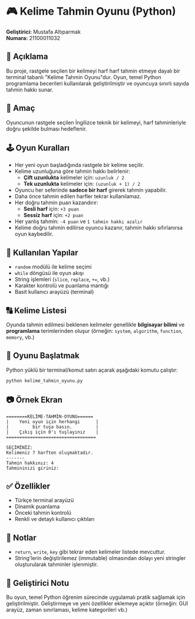# 🎮 Kelime Tahmin Oyunu (Python)

**Geliştirici:** Mustafa Altıparmak  
**Numara:** 21100011032

## 📝 Açıklama

Bu proje, rastgele seçilen bir kelimeyi harf harf tahmin etmeye dayalı bir terminal tabanlı "Kelime Tahmin Oyunu"dur. Oyun, temel Python programlama becerileri kullanılarak geliştirilmiştir ve oyuncuya sınırlı sayıda tahmin hakkı sunar.

## 🎯 Amaç

Oyuncunun rastgele seçilen İngilizce teknik bir kelimeyi, harf tahminleriyle doğru şekilde bulması hedeflenir.

## 🕹️ Oyun Kuralları

- Her yeni oyun başladığında rastgele bir kelime seçilir.
- Kelime uzunluğuna göre tahmin hakkı belirlenir:
  - **Çift uzunlukta** kelimeler için: `uzunluk / 2`
  - **Tek uzunlukta** kelimeler için: `(uzunluk + 1) / 2`
- Oyuncu her seferinde **sadece bir harf** girerek tahmin yapabilir.
- Daha önce tahmin edilen harfler tekrar kullanılamaz.
- Her doğru tahmin puan kazandırır:
  - **Sesli harf** için: `+3 puan`
  - **Sessiz harf** için: `+2 puan`
- Her yanlış tahmin: `-4 puan` ve `1 tahmin hakkı azalır`
- Kelime doğru tahmin edilirse oyuncu kazanır, tahmin hakkı sıfırlanırsa oyun kaybedilir.

## 📌 Kullanılan Yapılar

- `random` modülü ile kelime seçimi
- `while` döngüsü ile oyun akışı
- String işlemleri (`slice`, `replace`, `+=`, vb.)
- Karakter kontrolü ve puanlama mantığı
- Basit kullanıcı arayüzü (terminal)

## 🔠 Kelime Listesi

Oyunda tahmin edilmesi beklenen kelimeler genellikle **bilgisayar bilimi** ve **programlama** terimlerinden oluşur (örneğin: `system`, `algorithm`, `function`, `memory`, vb.)

## 🚀 Oyunu Başlatmak

Python yüklü bir terminal/komut satırı açarak aşağıdaki komutu çalıştır:

```bash
python kelime_tahmin_oyunu.py
```

## 📷 Örnek Ekran

```
========KELİME-TAHMİN-OYUNU======
|    Yeni oyun için herhangi      |
|         bir tuşa basın.         |
|    Çıkış için 0'ı tuşlayınız    |
==================================

SEÇİMİNİZ:
Kelimeniz 7 harften oluşmaktadır.
-------
Tahmin hakkınız: 4
Tahmininizi giriniz:
```

## ✅ Özellikler

- Türkçe terminal arayüzü
- Dinamik puanlama
- Önceki tahmin kontrolü
- Renkli ve detaylı kullanıcı çıktıları

## 📌 Notlar

- `return`, `write`, `key` gibi tekrar eden kelimeler listede mevcuttur.
- String'lerin değiştirilemez (immutable) olmasından dolayı yeni stringler oluşturularak tahminler işlenmiştir.

## 🧠 Geliştirici Notu

Bu oyun, temel Python öğrenim sürecinde uygulamalı pratik sağlamak için geliştirilmiştir. Geliştirmeye ve yeni özellikler eklemeye açıktır (örneğin: GUI arayüz, zaman sınırlaması, kelime kategorileri vb.)

